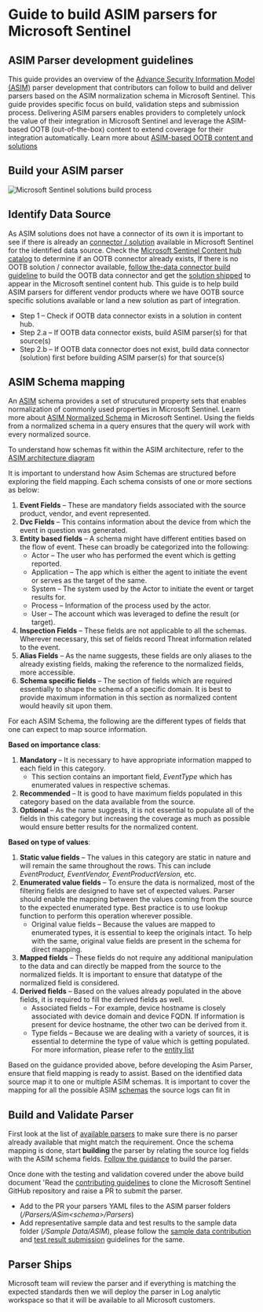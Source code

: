 # Guide to build ASIM parsers for Microsoft Sentinel 

## ASIM Parser development guidelines 
This guide provides an overview of the [Advance Security Information Model (ASIM)](https://learn.microsoft.com/azure/sentinel/normalization) parser development that contributors can follow to build and deliver parsers based on the ASIM normalization schema in Microsoft Sentinel. This guide provides specific focus on build, validation steps and submission process. Delivering ASIM parsers enables providers to completely unlock the value of their integration in Microsoft Sentinel and leverage the ASIM-based OOTB (out-of-the-box) content to extend coverage for their integration automatically.
Learn more about [ASIM-based OOTB content and solutions](https://learn.microsoft.com/azure/sentinel/domain-based-essential-solutions)

## Build your ASIM parser

![Microsoft Sentinel solutions build process](https://github.com/kavishbakshi1/Azure-Sentinel/blob/master/Solutions/Images/ASIM_Parser_Steps.png)

	
## Identify Data Source 

As ASIM solutions does not have a connector of its own it is important to see if there is already an [connector / solution](https://learn.microsoft.com/azure/sentinel/data-connectors-reference) available in Microsoft Sentinel for the identified data source. Check the [Microsoft Sentinel Content hub catalog](https://learn.microsoft.com/azure/sentinel/sentinel-solutions-catalog) to determine if an OOTB connector already exists, If there is no OOTB solution / connector available, [follow the-data connector build guideline](https://github.com/Azure/Azure-Sentinel/blob/master/DataConnectors/ReadMe.md) to build the OOTB data connector and get the [solution shipped](https://github.com/Azure/Azure-Sentinel/tree/master/Solutions#guide-to-building-microsoft-sentinel-solutions) to appear in the Microsoft sentinel content hub. This guide is to help build ASIM parsers for different vendor products where we have OOTB source specific solutions available or land a new solution as part of integration.
  
* Step 1 – Check if OOTB data connector exists in a solution in content hub.
* Step 2.a – If OOTB data connector exists, build ASIM parser(s) for that source(s)
* Step 2.b – If OOTB data connector does not exist, build data connector (solution) first before building ASIM parser(s) for that source(s)

## ASIM Schema mapping 

An [ASIM](https://learn.microsoft.com/azure/sentinel/normalization) schema provides a set of strucutured property sets that enables normalization of commonly used properties in Microsoft Sentinel. Learn more about [ASIM Normalized Schema](https://learn.microsoft.com/azure/sentinel/normalization#normalized-schemas) in Microsoft Sentinel. Using the fields from a normalized schema in a query ensures that the query will work with every normalized source.
	
To understand how schemas fit within the ASIM architecture, refer to the [ASIM architecture diagram](https://learn.microsoft.com/azure/sentinel/normalization#asim-components)
 
It is important to understand how Asim Schemas are structured before exploring the field mapping. Each schema consists of one or more sections as below:

1.	**Event Fields** – These are mandatory fields associated with the source product, vendor, and event represented.
2.	**Dvc Fields** – This contains information about the device from which the event in question was generated.
3.	**Entity based fields** – A schema might have different entities based on the flow of event. These can broadly be categorized into the following:
	* 	Actor – The user who has performed the event which is getting reported.
	* 	Application – The app which is either the agent to initiate the event or serves as the target of the same.
	* 	System – The system used by the Actor to initiate the event or target results for.
	* 	Process – Information of the process used by the actor.
	* 	User – The account which was leveraged to define the result (or target).
4.	**Inspection Fields** – These fields are not applicable to all the schemas. Wherever necessary, this set of fields record Threat information related to the event.
5.	**Alias Fields** – As the name suggests, these fields are only aliases to the already existing fields, making the reference to the normalized fields, more accessible.
6.	**Schema specific fields** – The section of fields which are required essentially to shape the schema of a specific domain. It is best to provide maximum information in this section  as normalized content would heavily sit upon them.

For each ASIM Schema, the following are the different types of fields that one can expect to map source information.

**Based on importance class**:
1.	**Mandatory** – It is necessary to have appropriate information mapped to each field in this category. 
	* This section contains an important field, *EventType* which has enumerated values in respective schemas. 
2.	**Recommended** – It is good to have maximum fields populated in this category based on the data available from the source.
3.	**Optional** – As the name suggests, it is not essential to populate all of the fields in this category but increasing the coverage as much as possible would ensure better results for the normalized content.

**Based on type of values**:

1.	**Static value fields** – The values in this category are static in nature and will remain the same throughout the rows. This can include *EventProduct, EventVendor, EventProductVersion,* etc.
2.	**Enumerated value fields** – To ensure the data is normalized, most of the filtering fields are designed to have set of expected values. Parser should enable the mapping between the values coming from the source to the expected enumerated type. Best practice is to use lookup function to perform this operation wherever possible.
	* Original value fields – Because the values are mapped to enumerated types, it is essential to keep the originals intact. To help with the same, original value fields are present in the schema for direct mapping.
3.	**Mapped fields** – These fields do not require any additional manipulation to the data and can directly be mapped from the source to the normalized fields. It is important to ensure that datatype of the normalized field is considered.
4.	**Derived fields** – Based on the values already populated in the above fields, it is required to fill the derived fields as well. 
	* Associated fields – For example, device hostname is closely associated with device domain and device FQDN. If information is present for device hostname, the other two can be derived from it.
	* Type fields – Because we are dealing with a variety of sources, it is essential to determine the type of value which is getting populated. For more information, please refer to the [entity list](https://learn.microsoft.com/azure/sentinel/normalization-about-schemas#entities)
	
Based on the guidance provided above, before developing the Asim Parser, ensure that field mapping is ready to assist.
Based on the identified data source map it to one or multiple ASIM schemas. It is important to cover the mapping for all the possible ASIM [schemas](https://learn.microsoft.com/azure/sentinel/normalization-about-schemas) the source logs can fit in

## Build and Validate Parser  
First look at the list of [available parsers](https://learn.microsoft.com/azure/sentinel/normalization-parsers-list) to make sure there is no parser already available that might match the requirement. 
Once the schema mapping is done, start **building** the parser by relating the source log fields with the ASIM schema fields. [Follow the guidance](https://learn.microsoft.com/azure/sentinel/normalization-develop-parsers#custom-asim-parser-development-process) to build the parser.

Once done with the testing and validation covered under the above build document 'Read the [contributing guidelines](https://github.com/Azure/Azure-Sentinel#contributing) to clone the Microsoft Sentinel GitHub repository and raise a PR to submit the parser.
- Add to the PR your parsers YAML files to the ASIM parser folders (*/Parsers/ASim\<schema>\/Parsers*)
- Add representative sample data and test results to the sample data folder (*/Sample Data/ASIM*), please follow the [sample data contribution](https://github.com/Azure/Azure-Sentinel/tree/master/Sample%20Data#sample-data-contribution-guidance) and [test result submission](https://learn.microsoft.com/azure/sentinel/normalization-develop-parsers#test-results-submission-guidelines) guidelines for the same.

## Parser Ships 
Microsoft team will review the parser and if everything is matching the expected standards then we will deploy the parser in Log analytic workspace so that it will be available to all Microsoft customers.



